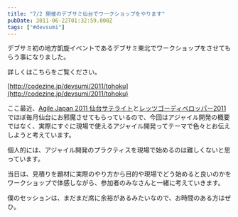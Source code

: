 ```yaml
---
title: "7/2 開催のデブサミ仙台でワークショップをやります"
pubDate: 2011-06-22T01:32:59.000Z
tags: ["#devsumi"]
---
```


デブサミ初の地方凱旋イベントであるデブサミ東北でワークショップをさせてもらう事になりました。

詳しくはこちらをご覧ください。

[http://codezine.jp/devsumi/2011/tohoku](http://codezine.jp/devsumi/2011/tohoku)

ここ最近、[Agile Japan 2011 仙台サテライト](http://d.hatena.ne.jp/nawoto/20110418/1303110531)と[レッツゴーディベロッパー2011](http://d.hatena.ne.jp/nawoto/20110530/1306777040)でほぼ毎月仙台にお邪魔させてもらっているので、今回はアジャイル開発の概要ではなく、実際にすぐに現場で使えるアジャイル開発ってテーマで色々とお伝えしようと考えています。

個人的には、アジャイル開発のプラクティスを現場で始めるのは難しくないと思っています。

当日は、見積りを題材に実際のやり方から目的や現場でどう始めると良いのかをワークショップで体感しながら、参加者のみなさんと一緒に考えていきます。

僕のセッションは、まだまだ席に余裕があるみたいなので、お時間のある方はぜひ。